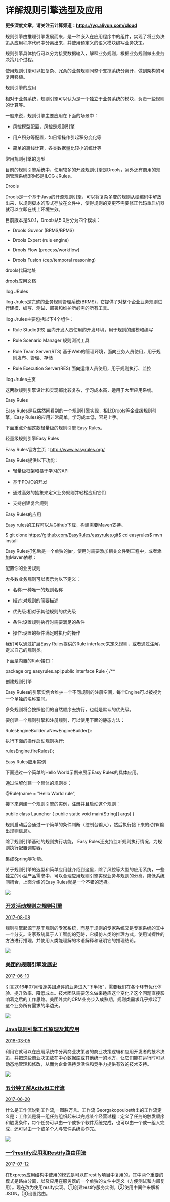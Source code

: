 # 详解规则引擎选型及应用 
**更多深度文章，请关注云计算频道：https://yq.aliyun.com/cloud**

规则引擎由推理引擎发展而来，是一种嵌入在应用程序中的组件，实现了将业务决策从应用程序代码中分离出来，并使用预定义的语义模块编写业务决策。

规则引擎具体执行可以分为接受数据输入，解释业务规则，根据业务规则做出业务决策几个过程。

使用规则引擎可以把复杂、冗余的业务规则同整个支撑系统分离开，做到架构的可复用移植。

规则引擎的应用

相对于业务系统，规则引擎可以认为是一个独立于业务系统的模块，负责一些规则的计算等。

一般来说，规则引擎主要应用在下面的场景中：

*   风控模型配置，风控是规则引擎
    
*   用户积分等配置，如日常操作引起积分变化等
    
*   简单的离线计算，各类数据量比较小的统计等
    

常用规则引擎的选型

目前的规则引擎系统中，使用较多的开源规则引擎是Drools，另外还有商用的规则管理系统BRMS是ILOG JRules。

Drools

Drools是一个基于Java的开源规则引擎，可以将复杂多变的规则从硬编码中解放出来，以规则脚本的形式存放在文件中，使得规则的变更不需要修正代码重启机器就可以立即在线上环境生效。

目前版本是5.0.1，Drools从5.0后分为四个模块：

*   Drools Guvnor (BRMS/BPMS)
    
*   Drools Expert (rule engine)
    
*   Drools Flow (process/workflow)
    
*   Drools Fusion (cep/temporal reasoning)
    

drools代码地址

drools应用文档

Ilog JRules

Ilog Jrules是完整的业务规则管理系统(BRMS)，它提供了对整个企业业务规则进行建模、编写、测试、部署和维护所必需的所有工具。

Ilog Jrules主要包括以下4个组件：

*   Rule Studio(RS) 面向开发人员使用的开发环境，用于规则的建模和编写
    
*   Rule Scenario Manager 规则测试工具
    
*   Rule Team Server(RTS) 基于Web的管理环境，面向业务人员使用，用于规则发布、管理、存储
    
*   Rule Execution Server(RES) 面向运维人员使用，用于规则执行、监控
    

Ilog Jrules主页

这两款规则引擎设计和实现都比较复杂，学习成本高，适用于大型应用系统。

Easy Rules

Easy Rules是我偶然间看到的一个规则引擎实现，相比Drools等企业级规则引擎，Easy Rules的应用非常简单，学习成本低，容易上手。

下面重点介绍这款轻量级的规则引擎 Easy Rules。

轻量级规则引擎Easy Rules

Easy Rules官方主页：http://www.easyrules.org/

Easy Rules提供以下功能：

*   轻量级框架和易于学习的API
    
*   基于POJO的开发
    
*   通过高效的抽象来定义业务规则并轻松应用它们
    
*   支持创建复合规则
    

Easy Rules的应用

Easy rules的工程可以从Github下载，构建需要Maven支持。

$ git clone https://github.com/EasyRules/easyrules.git$ cd easyrules$ mvn install

Easy Rules打包后是一个单独的jar，使用时需要添加相关文件到工程中，或者添加Maven依赖：

<dependency>

配置你的业务规则

大多数业务规则可以表示为以下定义：

*   名称:一种唯一的规则名称
    
*   描述:对规则的简要描述
    
*   优先级:相对于其他规则的优先级
    
*   条件:设置规则执行时需要满足的条件
    
*   操作:设置的条件满足时执行的操作
    

我们可以通过扩展Easy Rules提供的Rule interface来定义规则，或者通过注解，定义自己的规则类。

下面是内置的Rule接口：

package org.easyrules.api;public interface Rule { /**

创建规则引擎

Easy Rules的引擎实例会维护一个不同规则的注册空间，每个Engine可以被视为一个单独的名称空间。

多条规则将会按照他们的自然顺序去执行，也就是默认的优先级。

要创建一个规则引擎和注册规则，可以使用下面的静态方法：

RulesEngineBuilder.aNewEngineBuilder():

执行下面的操作启动规则执行:

rulesEngine.fireRules();

Easy Rules应用实例

下面通过一个简单的Hello World示例来展示Easy Rules的具体应用。

通过注解创建一个具体的规则类：

@Rule(name = "Hello World rule",

接下来创建一个规则引擎的实例，注册并且启动这个规则：

public class Launcher { public static void main(String\[\] args) {

规则启动后会通过一个简单的条件判断（控制台输入），然后执行接下来的动作(输出规则信息)。

除了规则引擎基础的规则执行功能， Easy Rules还支持监听规则执行情况，为规则执行配置调度器，

集成Spring等功能。

关于规则引擎的选型和简单应用就介绍到这里，除了风控等大型的应用系统，一些独立的小型产品需求中，可以合理应用规则引擎实现业务与规则的分离，降低系统间耦合，上面介绍的Easy Rules就是一个不错的选择。

[![](https://ti1.kknews.cc/XDALAr_4gP27sDbwnxXPnnCfal-cz1DgqOVYrRk/0.jpg)
](https://kknews.cc/tech/a8zg5aj.html)

### [开发活动规则之规则引擎](https://kknews.cc/tech/a8zg5aj.html)

[2017-08-08](https://kknews.cc/archive/20170808/)

规则引擎起源于基于规则的专家系统，而基于规则的专家系统又是专家系统的其中一个分支。专家系统属于人工智能的范畴，它模仿人类的推理方式，使用试探性的方法进行推理，并使用人类能理解的术语解释和证明它的推理结论。

[![](https://ti2.kknews.cc/ujNcHihSaprZvcMgAlx0e4uNAiVcGdLl8tQgWHE/0.jpg)
](https://kknews.cc/tech/29xqlzy.html)

### [美团的规则引擎发展史](https://kknews.cc/tech/29xqlzy.html)

[2017-06-10](https://kknews.cc/archive/20170610/)

引言2016年07月恰逢美团点评的业务进入“下半场”，需要我们在各个环节优化体验、提升效率、降低成本。技术团队需要怎么做来适应这个变化？这个问题直接影响着之后的工作思路。美团外卖的CRM业务步入成熟期，规则类需求几乎撑起了这个业务所有需求的半边天。

[![](https://ti1.kknews.cc/YaQ9KIjmrRojlyQCgZjjnYAbaMm4qnt5DfDB4iM/0.jpg)
](https://kknews.cc/code/x36egao.html)

### [Java规则引擎工作原理及其应用](https://kknews.cc/code/x36egao.html)

[2018-03-05](https://kknews.cc/archive/20180305/)

利用它就可以在应用系统中分离商业决策者的商业决策逻辑和应用开发者的技术决策，并把这些商业决策放在中心数据库或其他统一的地方，让它们能在运行时可以动态地管理和修改，从而为企业保持灵活性和竞争力提供有效的技术支持。

[![](https://ti2.kknews.cc/YL-NoMQkcTiBe1WrI_A8_ZfnOEeGcgiWXJ8NNT4/0.jpg)
](https://kknews.cc/tech/ma95rz2.html)

### [五分钟了解Activiti工作流](https://kknews.cc/tech/ma95rz2.html)

[2017-06-20](https://kknews.cc/archive/20170620/)

什么是工作流说到工作流,一图胜万言。工作流 Georgakopoulos给出的工作流定义是：工作流是将一组任务组织起来以完成某个经营过程：定义了任务的触发顺序和触发条件，每个任务可以由一个或多个软件系统完成，也可以由一个或一组人完成，还可以由一个或多个人与软件系统协作完。

[![](https://ti2.kknews.cc/TxOMhmg7-S68UX8KErj0h1yVzf1vPiY5pZg7tsg/0.jpg)
](https://kknews.cc/tech/pxqe848.html)

### [一个restify应用和Restify路由用法](https://kknews.cc/tech/pxqe848.html)

[2017-07-12](https://kknews.cc/archive/20170712/)

在Express应用结构中使用的模式是可以在restify项目中复用的。其中两个重要的模式是路由分离，以及应用在服务器的一个单独的文件中定义（方便测试和内部复用）。现在改为使用resify实现。①创建restify服务实例。②使用中间件来解析JSON。③设置路由。